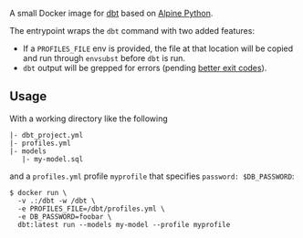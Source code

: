 A small Docker image for [dbt](https://github.com/fishtown-analytics/dbt) based on [Alpine Python](https://github.com/jfloff/alpine-python).

The entrypoint wraps the `dbt` command with two added features:
  * If a `PROFILES_FILE` env is provided, the file at that location will be copied and run through `envsubst` before `dbt` is run.
  * `dbt` output will be grepped for errors (pending [better exit codes](https://github.com/analyst-collective/dbt/issues/297)).


## Usage

With a working directory like the following
```
|- dbt_project.yml
|- profiles.yml
|- models
   |- my-model.sql

```
and a `profiles.yml` profile `myprofile` that specifies `password: $DB_PASSWORD`:

```
$ docker run \
  -v .:/dbt -w /dbt \
  -e PROFILES_FILE=/dbt/profiles.yml \
  -e DB_PASSWORD=foobar \
  dbt:latest run --models my-model --profile myprofile